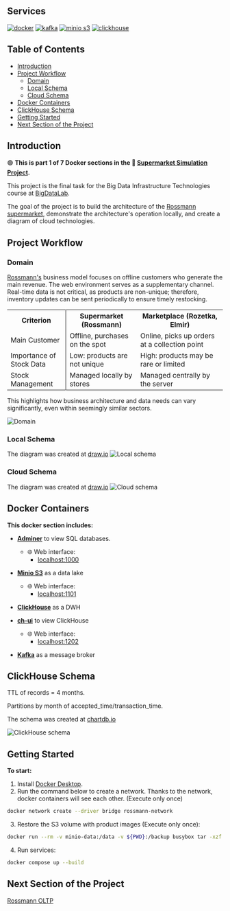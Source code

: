<!-- omit in toc -->
## Services
[![docker](https://img.shields.io/badge/docker-d6123c?style=for-the-badge&logo=docker&logoColor=white)](https://www.docker.com/)
[![kafka](https://img.shields.io/badge/kafka-d6123c?style=for-the-badge&logo=apachekafka&logoColor=white)](https://kafka.apache.org/)
[![minio s3](https://img.shields.io/badge/minio%20s3-d6123c?style=for-the-badge&logo=minio&logoColor=white)](https://min.io/)
[![clickhouse](https://img.shields.io/badge/clickhouse-d6123c?style=for-the-badge&logo=clickhouse&logoColor=white)](https://clickhouse.com/)

<!-- omit in toc -->
## Table of Contents
- [Introduction](#introduction)
- [Project Workflow](#project-workflow)
  - [Domain](#domain)
  - [Local Schema](#local-schema)
  - [Cloud Schema](#cloud-schema)
- [Docker Containers](#docker-containers)
- [ClickHouse Schema](#clickhouse-schema)
- [Getting Started](#getting-started)
- [Next Section of the Project](#next-section-of-the-project)

## Introduction
🟢 **This is part 1 of 7 Docker sections in the 🔴 [Supermarket Simulation Project](https://github.com/SerhiiDolhopolov/rossmann_services).**

This project is the final task for the Big Data Infrastructure Technologies course at [BigDataLab](https://www.bigdatalab.com.ua/).

The goal of the project is to build the architecture of the [Rossmann supermarket](https://www.rossmann.de/de/), demonstrate the architecture's operation locally, and create a diagram of cloud technologies.

## Project Workflow
### Domain
[Rossmann's](https://www.rossmann.de/de/) business model focuses on offline customers who generate the main revenue. The web environment serves as a supplementary channel. Real-time data is not critical, as products are non-unique; therefore, inventory updates can be sent periodically to ensure timely restocking.
<table>
  <tr>
    <th style="width: 120px; border-right:2px solid grey;">Criterion</th>
    <th>Supermarket (Rossmann)</th>
    <th>Marketplace (Rozetka, Elmir)</th>
  </tr>
  <tr>
    <td style="border-right:2px solid grey;">Main Customer</td>
    <td>Offline, purchases on the spot</td>
    <td>Online, picks up orders at a collection point</td>
  </tr>
  <tr>
    <td style="border-right:2px solid grey;">Importance of Stock Data</td>
    <td>Low: products are not unique</td>
    <td>High: products may be rare or limited</td>
  </tr>
  <tr>
    <td style="border-right:2px solid grey;">Stock Management</td>
    <td>Managed locally by stores</td>
    <td>Managed centrally by the server</td>
  </tr>
</table>

This highlights how business architecture and data needs can vary significantly, even within seemingly similar sectors.

![Domain](images/domain.png)

### Local Schema
The diagram was created at [draw.io](https://app.diagrams.net/)
![Local schema](images/local_schema.png)

### Cloud Schema
The diagram was created at [draw.io](https://app.diagrams.net/)
![Cloud schema](images/cloud_schema.png)

## Docker Containers
**This docker section includes:**
  - **[Adminer](https://www.adminer.org/en/)** to view SQL databases. 
    - 🌐 Web interface: 
      - [localhost:1000](http://localhost:1000) 

  - **[Minio S3](https://min.io/)** as a data lake
    - 🌐 Web interface: 
      - [localhost:1101](http://localhost:1101)
  - **[ClickHouse](https://clickhouse.com/)** as a DWH
  - **[ch-ui](https://ch-ui.com/)** to view ClickHouse
    - 🌐 Web interface: 
      - [localhost:1202](http://localhost:1202)
  - **[Kafka](https://kafka.apache.org/)** as a message broker

## ClickHouse Schema
TTL of records = 4 months.

Partitions by month of accepted_time/transaction_time.

The schema was created at [chartdb.io](https://chartdb.io/)

![ClickHouse schema](images/clickhouse_db.png)

## Getting Started
**To start:**
1. Install [Docker Desktop](https://www.docker.com/products/docker-desktop/).
2. Run the command below to create a network. Thanks to the network, docker containers will see each other. (Execute only once)
```bash
docker network create --driver bridge rossmann-network
```
3. Restore the S3 volume with product images (Execute only once):
```bash
docker run --rm -v minio-data:/data -v ${PWD}:/backup busybox tar -xzf /backup/minio-data.tar.gz -C /data
```
4. Run services:
```bash
docker compose up --build
```

## Next Section of the Project

[Rossmann OLTP](https://github.com/SerhiiDolhopolov/rossmann_oltp)


